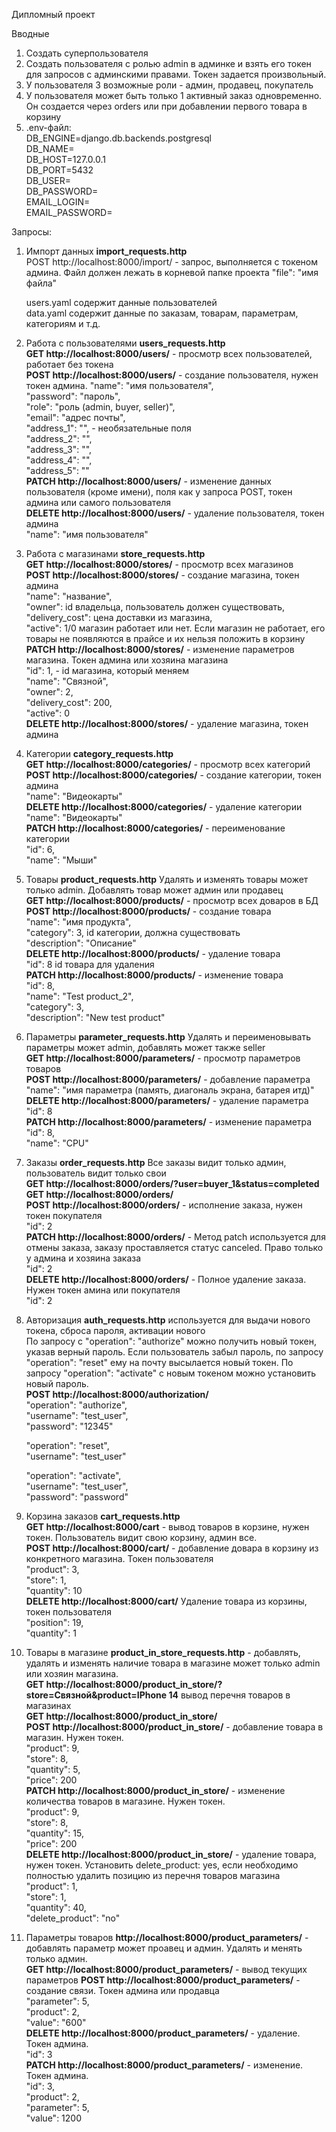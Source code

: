 Дипломный проект  


Вводные  
1. Создать суперпользователя  
2. Создать пользователя с ролью admin в админке и взять его токен для запросов с админскими правами. Токен задается произвольный.  
3. У пользователя 3 возможные роли - админ, продавец, покупатель  
4. У пользователя может быть только 1 активный заказ одновременно. Он создается через orders или при добавлении первого товара в корзину  
5. .env-файл:  
    DB_ENGINE=django.db.backends.postgresql  
    DB_NAME=  
    DB_HOST=127.0.0.1  
    DB_PORT=5432  
    DB_USER=  
    DB_PASSWORD=  
    EMAIL_LOGIN=  
    EMAIL_PASSWORD=  

Запросы:
1. Импорт данных **import_requests.http**  
	POST http://localhost:8000/import/ - запрос, выполняется с токеном админа. Файл должен лежать в корневой папке проекта
	"file": "имя файла"  
	
	users.yaml содержит данные пользователей  
	data.yaml содержит данные по заказам, товарам, параметрам, категориям  и т.д.  

2. Работа с пользователями **users_requests.http**  
	**GET http://localhost:8000/users/** - просмотр всех пользователей, работает без токена  
	**POST http://localhost:8000/users/** - создание пользователя, нужен токен админа.
	"name": "имя пользователя",  
    	"password": "пароль",  
    	"role": "роль (admin, buyer, seller)",  
    	"email": "адрес почты",  
    	"address_1": "", - необязательные поля  
    	"address_2": "",  
    	"address_3": "",  
    	"address_4": "",  
    	"address_5": ""    	
	**PATCH http://localhost:8000/users/** - изменение данных пользователя (кроме имени), поля как у запроса POST, токен админа или самого пользователя  
	**DELETE http://localhost:8000/users/** - удаление пользователя, токен админа  
		"name": "имя пользователя"  

3. Работа с магазинами **store_requests.http**  
    **GET http://localhost:8000/stores/** - просмотр всех магазинов  
    **POST http://localhost:8000/stores/** - создание магазина, токен админа  
        "name": "название",  
        "owner": id владельца, пользователь должен существовать,  
        "delivery_cost": цена доставки из магазина,  
        "active": 1/0 магазин работает или нет. Если магазин не работает, его товары не появляются в прайсе и их нельзя положить в корзину  
	**PATCH http://localhost:8000/stores/** - изменение параметров магазина. Токен админа или хозяина магазина  
        "id": 1, - id магазина, который меняем   
        "name": "Связной",  
        "owner": 2,  
        "delivery_cost": 200,  
        "active": 0  
	**DELETE http://localhost:8000/stores/** - удаление магазина, токен админа  
  
4. Категории **category_requests.http**  
	**GET http://localhost:8000/categories/** - просмотр всех категорий  
	**POST http://localhost:8000/categories/** - создание категории, токен админа  
		"name": "Видеокарты"  
	**DELETE http://localhost:8000/categories/** - удаление категории  
        "name": "Видеокарты"  
	**PATCH http://localhost:8000/categories/** - переименование категории  
        "id": 6,  
        "name": "Мыши"  
  
5. Товары **product_requests.http** Удалять и изменять товары может только admin. Добавлять товар может админ или продавец  
    **GET http://localhost:8000/products/** - просмотр всех доваров в БД  
    **POST http://localhost:8000/products/** - создание товара  
        "name": "имя продукта",  
        "category": 3, id категории, должна существовать  
        "description": "Описание"  
    **DELETE http://localhost:8000/products/** - удаление товара  
        "id": 8 id товара для удаления  
    **PATCH http://localhost:8000/products/** - изменение товара  
        "id": 8,  
        "name": "Test product_2",  
        "category": 3,  
        "description": "New test product"  
  
6. Параметры **parameter_requests.http** Удалять и переименовывать параметры может admin, добавлять может также seller  
    **GET http://localhost:8000/parameters/** - просмотр параметров товаров  
    **POST http://localhost:8000/parameters/** - добавление параметра  
        "name": "имя параметра (память, диагональ экрана, батарея итд)"  
    **DELETE http://localhost:8000/parameters/** - удаление параметра  
        "id": 8  
    **PATCH http://localhost:8000/parameters/** - изменение параметра  
        "id": 8,  
        "name": "CPU"  
  
7. Заказы **order_requests.http** Все заказы видит только админ, пользователь видит только свои  
    **GET http://localhost:8000/orders/?user=buyer_1&status=completed**  
    **GET http://localhost:8000/orders/**  
    **POST http://localhost:8000/orders/**  - исполнение заказа, нужен токен покупателя  
        "id": 2  
    **PATCH http://localhost:8000/orders/** - Метод patch используется для отмены заказа, заказу проставляется статус canceled. Право только у админа и хозяина заказа  
        "id": 2  
    **DELETE http://localhost:8000/orders/** - Полное удаление заказа. Нужен токен амина или покупателя  
        "id": 2  
  
8. Авторизация **auth_requests.http** используется для выдачи нового токена, сброса пароля, активации нового  
По запросу с "operation": "authorize" можно получить новый токен, указав верный пароль. Если пользователь забыл пароль, по запросу "operation": "reset" ему на почту высылается новый токен. По запросу "operation": "activate" с новым токеном можно установить новый пароль.  
**POST http://localhost:8000/authorization/**  
    "operation": "authorize",  
    "username": "test_user",  
    "password": "12345"  
  
    "operation": "reset",  
    "username": "test_user"  
  
    "operation": "activate",  
    "username": "test_user",  
    "password": "password"  
  
9. Корзина заказов **cart_requests.http**  
**GET http://localhost:8000/cart** - вывод товаров в корзине, нужен токен. Пользователь видит свою корзину, админ все.  
**POST http://localhost:8000/cart/** - добавление довара в корзину из конкретного магазина. Токен пользователя  
    "product": 3,  
    "store": 1,  
    "quantity": 10  
**DELETE  http://localhost:8000/cart/**  Удаление товара из корзины, токен пользователя  
    "position": 19,  
    "quantity": 1  
  
10. Товары в магазине **product_in_store_requests.http** - добавлять, удалять и изменять наличие товара в магазине может только admin или хозяин магазина.  
**GET http://localhost:8000/product_in_store/?store=Связной&product=IPhone 14** вывод перечня товаров в магазинах  
**GET http://localhost:8000/product_in_store/**  
**POST http://localhost:8000/product_in_store/** - добавление товара в магазин. Нужен токен.  
    "product": 9,  
    "store": 8,  
    "quantity": 5,  
    "price": 200  
**PATCH http://localhost:8000/product_in_store/** - изменение количества товаров в магазине. Нужен токен.  
    "product": 9,  
    "store": 8,  
    "quantity": 15,  
    "price": 200  
**DELETE http://localhost:8000/product_in_store/** - удаление товара, нужен токен. Установить delete_product: yes, если необходимо полностью удалить позицию из перечня товаров магазина  
    "product": 1,  
    "store": 1,  
    "quantity": 40,  
    "delete_product": "no"  

11. Параметры товаров **http://localhost:8000/product_parameters/** - добавлять параметр может проавец и админ. Удалять и менять только админ.  
**GET http://localhost:8000/product_parameters/** - вывод текущих параметров
**POST http://localhost:8000/product_parameters/** - создание связи. Токен админа или продавца  
    "parameter": 5,  
    "product": 2,  
    "value": "600"  
**DELETE http://localhost:8000/product_parameters/** - удаление. Токен админа.  
    "id": 3  
**PATCH http://localhost:8000/product_parameters/** - изменение. Токен админа.  
    "id": 3,  
    "product": 2,  
    "parameter": 5,  
    "value": 1200  


